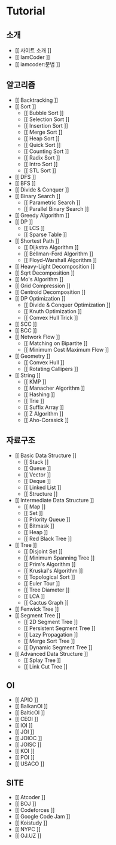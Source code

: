 # Tutorial


## 소개

- [[ 사이트 소개 ]]
- [[ IamCoder ]]
- [[ iamcoder:문법 ]]


## 알고리즘

- [[ Backtracking ]]
- [[ Sort ]]
  - [[ Bubble Sort ]]
  - [[ Selection Sort ]]
  - [[ Insertion Sort ]]
  - [[ Merge Sort ]]
  - [[ Heap Sort ]]
  - [[ Quick Sort ]]
  - [[ Counting Sort ]]
  - [[ Radix Sort ]]
  - [[ Intro Sort ]]
  - [[ STL Sort ]]
- [[ DFS ]]
- [[ BFS ]]
- [[ Divide & Conquer ]]
- [[ Binary Search ]]
  - [[ Parametric Search ]]
  - [[ Parallel Binary Search ]]
- [[ Greedy Algorithm ]]
- [[ DP ]]
  - [[ LCS ]]
  - [[ Sparse Table ]]
- [[ Shortest Path ]]
  - [[ Dijkstra Algorithm ]]
  - [[ Bellman-Ford Algorithm ]]
  - [[ Floyd-Warshall Algorithm ]]
- [[ Heavy-Light Decomposition ]]
- [[ Sqrt Decomposition ]]
- [[ Mo's Algorithm ]]
- [[ Grid Compression ]]
- [[ Centroid Decomposition ]]
- [[ DP Optimization ]]
  - [[ Divide & Conquer Optimization ]]
  - [[ Knuth Optimization ]]
  - [[ Convex Hull Trick ]]
- [[ SCC ]]
- [[ BCC ]]
- [[ Network Flow ]]
  - [[ Matching on Bipartite ]]
  - [[ Minimum Cost Maximum Flow ]]
- [[ Geometry ]]
  - [[ Convex Hull ]]
  - [[ Rotating Callipers ]]
- [[ String ]]
  - [[ KMP ]]
  - [[ Manacher Algorithm ]]
  - [[ Hashing ]]
  - [[ Trie ]]
  - [[ Suffix Array ]]
  - [[ Z Algorithm ]]
  - [[ Aho-Corasick ]]


## 자료구조

* [[ Basic Data Structure ]]
  * [[ Stack ]]
  * [[ Queue ]]
  * [[ Vector ]]
  * [[ Deque ]]
  * [[ Linked List ]]
  * [[ Structure ]]
* [[ Intermediate Data Structure ]]
  * [[ Map ]]
  * [[ Set ]]
  * [[ Priority Queue ]]
  * [[ Bitmask ]]
  * [[ Heap ]]
  * [[ Red Black Tree ]]
* [[ Tree ]]
  * [[ Disjoint Set ]]
  * [[ Minimum Spanning Tree ]] 
  * [[ Prim's Algorithm ]]
  * [[ Kruskal's Algorithm ]]
  * [[ Topological Sort ]]
  * [[ Euler Tour ]]
  * [[ Tree Diameter ]]
  * [[ LCA ]]
  * [[ Cactus Graph ]]
* [[ Fenwick Tree ]]
* [[ Segment Tree ]]
  * [[ 2D Segment Tree ]]
  * [[ Persistent Segment Tree ]]
  * [[ Lazy Propagation ]]
  * [[ Merge Sort Tree ]]
  * [[ Dynamic Segment Tree ]]
* [[ Advanced Data Structure ]]
  * [[ Splay Tree ]]
  * [[ Link Cut Tree ]]


## OI 
* [[ APIO ]]
* [[ BalkanOI ]]
* [[ BalticOI ]]
* [[ CEOI ]]
* [[ IOI ]]
* [[ JOI ]]
* [[ JOIOC ]]
* [[ JOISC ]]
* [[ KOI ]]
* [[ POI ]]
* [[ USACO ]]


## SITE
* [[ Atcoder ]]
* [[ BOJ ]]
* [[ Codeforces ]]
* [[ Google Code Jam ]]
* [[ Koistudy ]]
* [[ NYPC ]]
* [[ OJ.UZ ]]
